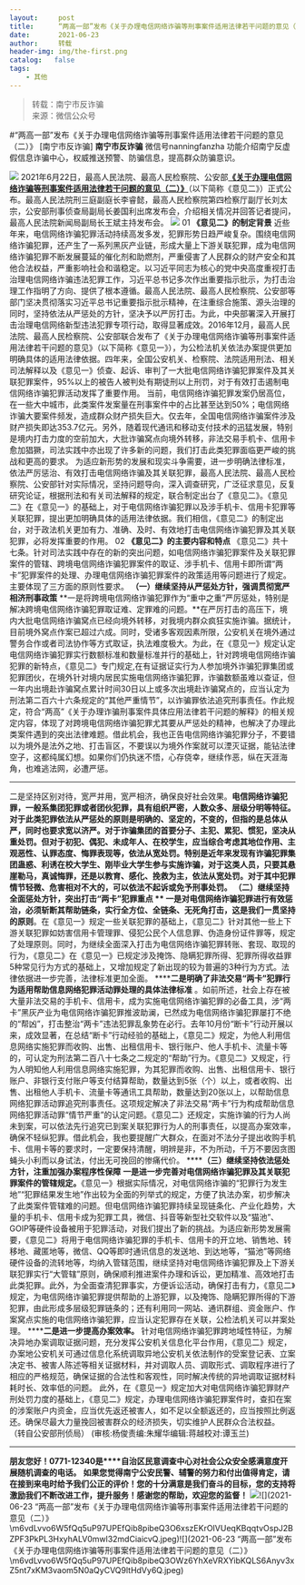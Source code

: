 ```yaml
---
layout:     post
title:      “两高一部”发布《关于办理电信网络诈骗等刑事案件适用法律若干问题的意见（二）》
date:       2021-06-23
author:     转载
header-img: img/the-first.png
catalog:   false
tags:
    - 其他
---
```


<blockquote><p>转载：南宁市反诈骗<br>
来源：微信公众号</p></blockquote>

#“两高一部”发布《关于办理电信网络诈骗等刑事案件适用法律若干问题的意见（二）》
[南宁市反诈骗]
**南宁市反诈骗**
微信号nanningfanzha
功能介绍南宁反虚假信息诈骗中心，权威推送预警、防骗信息，提高群众防骗意识。

![]({{site.baseurl}}/postimg/P9ficrEVSdibaLmHiaibPNmSAfku7xGlvNt9rib2TWro84gcysZZiaF2xmZ1yUV5A3AKAEMj32FdibO2SiaXWaSOeYIeUQ.gif)
2021年6月22日，最高人民法院、最高人民检察院、公安部[**《关于办理电信网络诈骗等刑事案件适用法律若干问题的意见（二）》**](http://mp.weixin.qq.com/s?__biz=MzI5NzA1NTU0NA==&mid=2649755045&idx=1&sn=141dbc8661dde4604f46f6c4dcab28ea&chksm=f4be49f2c3c9c0e430bfa6540c5f43a2e009908f27c507aeb4574fac46abf3361deec2cf5ee6&scene=21#wechat_redirect)（以下简称《意见二》）正式公布。最高人民法院刑三庭副庭长李睿懿，最高人民检察院第四检察厅副厅长刘太宗，公安部刑事侦查局副局长姜国利出席发布会，介绍相关情况并回答记者提问，最高人民法院新闻局副局长王斌主持发布会。
![]({{site.baseurl}}/postimg/XsJicO53WssIz9yHTfSPqibicn9xozG8zqA8xrhRa2ooBlkld8Ccs1tMyRFCWzIEmEWnkSsp0tEy2AlibGlL7R2UGQ.jpeg)
01
**《意见二》的制定背景**
近些年来，电信网络诈骗犯罪活动持续高发多发，犯罪形势日趋严峻复杂。围绕电信网络诈骗犯罪，还产生了一系列黑灰产业链，形成大量上下游关联犯罪，成为电信网络诈骗犯罪不断发展蔓延的催化剂和助燃剂，严重侵害了人民群众的财产安全和其他合法权益，严重影响社会和谐稳定。以习近平同志为核心的党中央高度重视打击治理电信网络诈骗违法犯罪工作，习近平总书记多次作出重要指示批示，为打击治理工作指明了方向、提供了根本遵循。最高人民法院、最高人民检察院、公安部等部门坚决贯彻落实习近平总书记重要指示批示精神，在注重综合施策、源头治理的同时，坚持依法从严惩处的方针，坚决予以严厉打击。为此，中央部署深入开展打击治理电信网络新型违法犯罪专项行动，取得显著成效。2016年12月，最高人民法院、最高人民检察院、公安部联合发布了《关于办理电信网络诈骗等刑事案件适用法律若干问题的意见》（以下简称《意见一》），为公检法机关依法办案提供更加明确具体的适用法律依据。四年来，全国公安机关、检察院、法院适用刑法、相关司法解释以及《意见一》侦查、起诉、审判了一大批电信网络诈骗犯罪案件及其关联犯罪案件，95%以上的被告人被判处有期徒刑以上刑罚，对于有效打击遏制电信网络诈骗犯罪活动发挥了重要作用。
当前，电信网络诈骗犯罪发案仍居高位，在一些大中城市，此类案件发案量在刑事案件中的占比甚至达到50%；电信网络诈骗大要案件频发，造成群众财产损失巨大。仅去年，全国电信网络诈骗案件涉及财产损失即达353.7亿元。另外，随着现代通讯和移动支付技术的迅猛发展，特别是境内打击力度的空前加大，大批诈骗窝点向境外转移，非法交易手机卡、信用卡愈加猖獗，司法实践中亦出现了许多新的问题，我们打击此类犯罪面临更严峻的挑战和更高的要求。
为适应新形势的发展和现实斗争需要，进一步明确法律标准，依法严厉惩治、有效打击电信网络诈骗及其关联犯罪，最高人民法院、最高人民检察院、公安部针对实际情况，坚持问题导向，深入调查研究，广泛征求意见，反复研究论证，根据刑法和有关司法解释的规定，联合制定出台了《意见二》。《意见二》在《意见一》的基础上，对于电信网络诈骗犯罪以及涉手机卡、信用卡犯罪等关联犯罪，提出更加明确具体的适用法律依据。我们相信，《意见二》的制定出台，对于政法机关更加有力、准确、及时、有效地打击电信网络诈骗犯罪及其关联犯罪，必将发挥重要的作用。
02
**《意见二》的主要内容和特点**
《意见二》共十七条。针对司法实践中存在的新的突出问题，如电信网络诈骗犯罪案件及关联犯罪案件的管辖、跨境电信网络诈骗犯罪案件的取证、涉手机卡、信用卡即所谓“两卡”犯罪案件的处理、办理电信网络诈骗犯罪案件的政策适用等问题进行了规定。主要体现了三方面的原则性要求。
**（一）继续坚持从严惩处方针，强调贯彻宽严相济刑事政策**
**一是将跨境电信网络诈骗犯罪作为“重中之重”严厉惩处，特别是解决跨境电信网络诈骗犯罪取证难、定罪难的问题。**在严厉打击的高压下，境内大批电信网络诈骗窝点已经向境外转移，对我境内群众疯狂实施诈骗。据统计，目前境外窝点作案已超过六成。同时，受诸多客观因素所限，公安机关在境外通过警务合作或者司法协作等方式取证，执法难度极大。为此，在《意见一》规定认定电信网络诈骗犯罪实行数额标准和数量标准并行的基础上，针对跨境电信网络诈骗犯罪的新特点，《意见二》专门规定,在有证据证实行为人参加境外诈骗犯罪集团或犯罪团伙，在境外针对境内居民实施电信网络诈骗犯罪，诈骗数额虽难以查证，但一年内出境赴诈骗窝点累计时间30日以上或多次出境赴诈骗窝点的，应当认定为刑法第二百六十六条规定的“其他严重情节”，以诈骗罪依法追究刑事责任。作此规定，符合“两高”《关于办理诈骗刑事案件具体应用法律若干问题的解释》的相关规定内容，体现了对跨境电信网络诈骗犯罪尤其要从严惩处的精神，也解决了办理此类案件遇到的突出法律难题。借此机会，我也正告电信网络诈骗犯罪分子，不要错以为境外是法外之地、打击盲区，不要误以为境外作案就可以湮灭证据，能钻法律空子，这都纯属幻想。如果你们仍执迷不悟，心存侥幸，继续作恶，纵在天涯海角，也难逃法网，必遭严惩。
******
二是坚持区别对待，宽严并用，宽严相济，确保良好社会效果。**电信网络诈骗犯罪，一般系集团犯罪或者团伙犯罪，具有组织严密，人数众多、层级分明等特征。对于此类犯罪依法从严惩处的原则是明确的、坚定的，不变的，但指的是总体从严，同时也要求宽以济严。对于诈骗集团的首要分子、主犯、累犯、惯犯，坚决从重处罚。但对于初犯、偶犯、未成年人、在校学生，应当综合考虑其地位作用、主观恶性、认罪态度、悔罪表现等，依法从宽处罚。特别是近年来发现有诈骗犯罪集团蛊惑、利诱在校大学生、刚毕业大学生参与实施诈骗，对于这类人员，只要其悬崖勒马，真诚悔罪，还是以教育、感化、挽救为主，依法从宽处罚。对于其中犯罪情节轻微、危害相对不大的，可以依法不起诉或免予刑事处罚。
**（二）继续坚持全面惩处方针，突出打击“两卡”犯罪重点**
**
一是对电信网络诈骗犯罪进行有效惩治，必须斩断其帮助链条，实行全方位、全链条、无死角打击，这是我们一贯坚持的原则**。在《意见一》规定一些关联犯罪的基础上，《意见二》针对其他一些上下游关联犯罪如妨害信用卡管理罪、侵犯公民个人信息罪、伪造身份证件罪等，规定了处理原则。同时，为继续全面深入打击为电信网络诈骗犯罪转账、套现、取现的行为，《意见二》在《意见一》已规定涉及掩饰、隐瞒犯罪所得、犯罪所得收益罪5种常见行为方式的基础上，又增加规定了新出现的较为普遍的3种行为方式。法律依据进一步完善，法律标准更加全面。
******二是明确了非法交易“两卡”犯罪行为适用帮助信息网络犯罪活动罪处理的具体法律标准**
。如前所述，社会上存在被大量非法交易的手机卡、信用卡，成为实施电信网络诈骗犯罪的必备工具，涉“两卡”黑灰产业为电信网络诈骗犯罪推波助澜，已然成为电信网络诈骗犯罪屡打不绝的“帮凶”，打击整治“两卡”违法犯罪乱象势在必行。去年10月份“断卡”行动开展以来，成效显著，在总结“断卡”行动经验的基础上，《意见二》规定，为他人利用信息网络实施犯罪而收购、出售、出租信用卡、银行账户、他人手机卡、流量卡等的，可认定为刑法第二百八十七条之二规定的“帮助”行为。《意见二》又规定，行为人明知他人利用信息网络实施犯罪，为其犯罪而收购、出售、出租信用卡、银行账户、非银行支付账户等支付结算帮助，数量达到5张（个）以上，或者收购、出售、出租他人手机卡、流量卡等通讯工具帮助，数量达到20张以上，以帮助信息网络犯罪活动罪追究刑事责任。这项规定解决了非法交易“两卡”行为构成帮助信息网络犯罪活动罪“情节严重”的认定问题。《意见二》还规定，实施诈骗的行为人尚未到案，可以依法先行追究已到案关联犯罪行为人的刑事责任，以提高办案效率，确保不轻纵犯罪。借此机会，我也要提醒广大群众，在面对不法分子提出收购手机卡、信用卡等的要求时，一定要保持清醒，明辨是非，不为所动，千万不要因贪图蝇头小利而以身试法，付出无可挽回的惨痛代价。
******（三）继续坚持依法惩处方针，注重加强办案程序性保障**
**一是进一步完善对电信网络诈骗犯罪及其关联犯罪案件的管辖规定。**《意见一》根据实际情况，对电信网络诈骗的“犯罪行为发生地”“犯罪结果发生地”作出较为全面的列举式的规定，方便了执法办案，初步解决了此类案件管辖难的问题。但电信网络诈骗犯罪持续呈现链条化、产业化趋势，大量的手机卡、信用卡成为犯罪工具，微信、抖音等新型社交软件以及“猫池”、GOIP等硬件设备被用于犯罪活动，对我们提出了新的挑战。为适应新形势发展需要，《意见二》将用于电信网络诈骗犯罪的手机卡、信用卡的开立地、销售地、转移地、藏匿地等，微信、QQ等即时通讯信息的发送地、到达地等，“猫池”等网络硬件设备的流转地等，均纳入管辖范围，继续坚持对电信网络诈骗犯罪及上下游关联犯罪实行“大管辖”原则，确保顺利推进案件办理和诉讼，更加精准、高效地打击此类犯罪。此外，为全面查清犯罪事实，方便诉讼活动，确保打击有力，《意见二》规定，为电信网络诈骗犯罪提供帮助的上游犯罪，以及掩饰、隐瞒犯罪所得的下游犯罪，由此形成多层级犯罪链条的；还有利用同一网站、通讯群组、资金账户、作案窝点实施的电信网络诈骗犯罪，应当认定犯罪存在关联，公检法机关可以并案处理。
******二是进一步提高办案效率。**
针对电信网络诈骗犯罪跨地域性特征，为解决异地办案调取证据问题，充分发挥公安机关信息化平台作用，《意见二》规定，办案地公安机关可通过信息化系统调取异地公安机关依法制作的受案登记表、立案决定书、被害人陈述等相关证据材料，并对调取人员、调取形式、调取程序进行了相应的严格规范，确保证据的合法性和客观性，同时解决传统的异地调取证据材料耗时长、效率低的问题。
此外，在《意见一》规定加大对电信网络诈骗犯罪财产刑处罚力度的基础上，《意见二》规定，办理电信网络诈骗犯罪案件时，查扣在案的涉案账户内资金，应当优先返还被害人，如不足以全额返还的，应当按照比例返还。确保尽最大力量挽回被害群众的经济损失，切实维护人民群众合法权益。
（转自公安部刑侦局）
(审核:杨俊责编:朱耀华编辑:蒋越校对:谭玉兰)
***
**朋友您好！0771-12340是****自治区民意调查中心对社会公众安全感满意度开展随机调查的电话。**
**如果您觉得南宁公安民警、辅警的努力和付出值得肯定，请在接到来电时给予我们公正的评价！您的十分满意是我们奋斗的目标，您的支持将激励我们不断改进工作，提升服务！感谢您的帮助，欢迎您的监督！**
![]({{site.baseurl}}/postimg/m6vdLvvo6W5fQq5uP97UPEfQib8pibeQ3OIeVDxD23H3A2hshm9VPKwY5lU5bLvcdcrPes5XplD3ibsbDFZwyKDqA.jpeg)![](2021-06-23
“两高一部”发布《关于办理电信网络诈骗等刑事案件适用法律若干问题的意见（二）》\\m6vdLvvo6W5fQq5uP97UPEfQib8pibeQ3O6xszEKrOIVUeqKBqqtvOspJ2BZPF3PkPL3HxyhALV0mwl32mdCiaicvQ.jpeg)![](2021-06-23
“两高一部”发布《关于办理电信网络诈骗等刑事案件适用法律若干问题的意见（二）》\\m6vdLvvo6W5fQq5uP97UPEfQib8pibeQ3OWz6YhXeVRXYibKQLS6Anyv3xZ5nt7xKM3vaom5N0aQyCVQ9ltHdVy6Q.jpeg)
